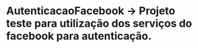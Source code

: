 # AutenticacaoFacebook -> Projeto teste para utilização dos serviços do facebook para autenticação.
